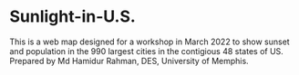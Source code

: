 # Sunlight-in-U.S.
This is a web map designed for a workshop in March 2022 to show sunset and population in the 990 largest cities in the contigious 48 states of US. Prepared by Md Hamidur Rahman, DES, University of Memphis.
